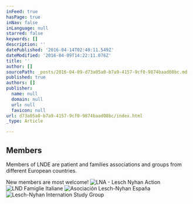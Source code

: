 ```yaml
---
inFeed: true
hasPage: true
inNav: false
inLanguage: null
starred: false
keywords: []
description: ''
datePublished: '2016-04-14T02:40:11.549Z'
dateModified: '2016-04-09T14:22:11.076Z'
title: ''
author: []
sourcePath: _posts/2016-04-09-d73a05a0-b7a9-4157-9cf0-9874baad08bc.md
published: true
authors: []
publisher:
  name: null
  domain: null
  url: null
  favicon: null
url: d73a05a0-b7a9-4157-9cf0-9874baad08bc/index.html
_type: Article

---
```

## Members

Members of LNDE are patient and families associations and groups from different European countries.

New members are most welcome!
![LNA - Lesch Nyhan Action](https://s3-us-west-2.amazonaws.com/the-grid-img/p/a45e50330360ead5b5f2db508f6e165e2e49717b.png)
![LND Famiglie Italiane](https://s3-us-west-2.amazonaws.com/the-grid-img/p/0cac9e6250f9f6288cc6db46b676ceee7914f8cb.png)
![Asociación Lesch-Nyhan España](https://s3-us-west-2.amazonaws.com/the-grid-img/p/90e8452e361fb352bb8f01f091b191c05e356416.png)
![Lesch-Nyhan Internation Study Group](https://s3-us-west-2.amazonaws.com/the-grid-img/p/28baf0d02b2faf44ed0515d746a1a53506844dec.png)